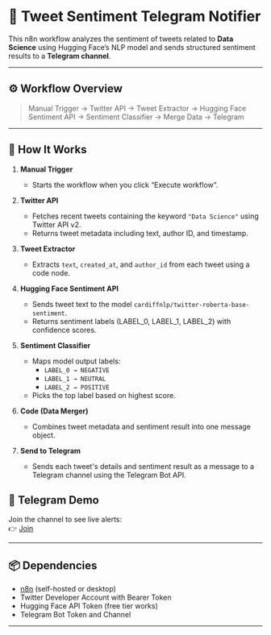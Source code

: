 # 📢 Tweet Sentiment Telegram Notifier

This n8n workflow analyzes the sentiment of tweets related to **Data Science** using Hugging Face’s NLP model and sends structured sentiment results to a **Telegram channel**.

---

## ⚙️ Workflow Overview

> Manual Trigger → Twitter API → Tweet Extractor → Hugging Face Sentiment API → Sentiment Classifier → Merge Data → Telegram

---

## 🔧 How It Works

1. **Manual Trigger**
   - Starts the workflow when you click “Execute workflow”.

2. **Twitter API**
   - Fetches recent tweets containing the keyword `"Data Science"` using Twitter API v2.
   - Returns tweet metadata including text, author ID, and timestamp.

3. **Tweet Extractor**
   - Extracts `text`, `created_at`, and `author_id` from each tweet using a code node.

4. **Hugging Face Sentiment API**
   - Sends tweet text to the model `cardiffnlp/twitter-roberta-base-sentiment`.
   - Returns sentiment labels (LABEL_0, LABEL_1, LABEL_2) with confidence scores.

5. **Sentiment Classifier**
   - Maps model output labels:
     - `LABEL_0 → NEGATIVE`
     - `LABEL_1 → NEUTRAL`
     - `LABEL_2 → POSITIVE`
   - Picks the top label based on highest score.

6. **Code (Data Merger)**
   - Combines tweet metadata and sentiment result into one message object.

7. **Send to Telegram**
   - Sends each tweet's details and sentiment result as a message to a Telegram channel using the Telegram Bot API.
  
## 📲 Telegram Demo

Join the channel to see live alerts:  
👉 [Join](https://t.me/sentiment_alert_demo)


---

## 📦 Dependencies

- [n8n](https://n8n.io/) (self-hosted or desktop)
- Twitter Developer Account with Bearer Token
- Hugging Face API Token (free tier works)
- Telegram Bot Token and Channel

---


